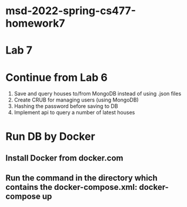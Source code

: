 # msd-2022-spring-cs477-homework7
# Lab 7
# Continue from Lab 6
1. Save and query houses to/from MongoDB instead of using .json files
2. Create CRUB for managing users (using MongoDB)
3. Hashing the password before saving to DB
4. Implement api to query a number of latest houses
# Run DB by Docker
## Install Docker from docker.com
## Run the command in the directory which contains the docker-compose.xml: docker-compose up
